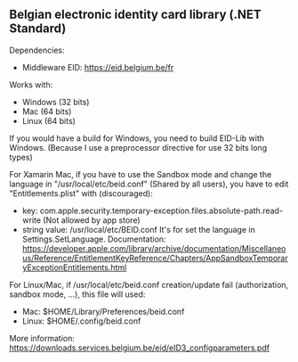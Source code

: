  
## Belgian electronic identity card library (.NET Standard)

Dependencies:

- Middleware EID: https://eid.belgium.be/fr

Works with:
- Windows (32 bits)
- Mac (64 bits)
- Linux (64 bits)

If you would have a build for Windows, you need to build EID-Lib with Windows. (Because I use a preprocessor directive for use 32 bits long types)

For Xamarin Mac, if you have to use the Sandbox mode and change the language in "/usr/local/etc/beid.conf" (Shared by all users), you have to edit "Entitlements.plist" with (discouraged): 
- key: com.apple.security.temporary-exception.files.absolute-path.read-write  (Not allowed by app store)
- string value: /usr/local/etc/BEID.conf
It's for set the language in Settings.SetLanguage. 
Documentation: https://developer.apple.com/library/archive/documentation/Miscellaneous/Reference/EntitlementKeyReference/Chapters/AppSandboxTemporaryExceptionEntitlements.html

For Linux/Mac, if /usr/local/etc/beid.conf creation/update fail (authorization, sandbox mode, ...), this file will used:

- Mac: $HOME/Library/Preferences/beid.conf
- Linux: $HOME/.config/beid.conf

More information: https://downloads.services.belgium.be/eid/eID3_configparameters.pdf 